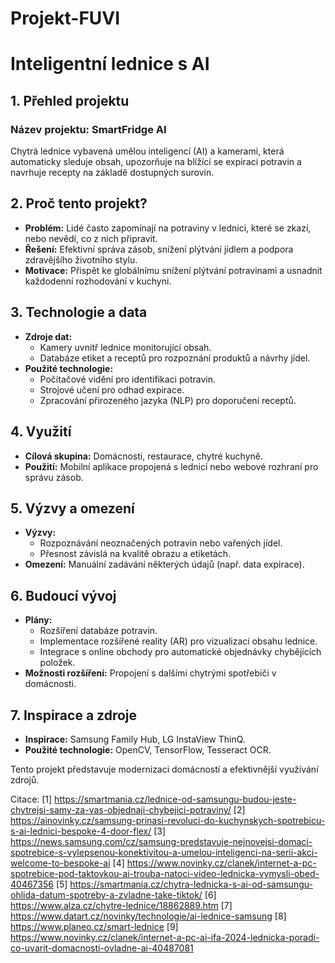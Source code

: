 # Projekt-FUVI
# Inteligentní lednice s AI

## 1. Přehled projektu
### **Název projektu:** SmartFridge AI  
Chytrá lednice vybavená umělou inteligencí (AI) a kamerami, která automaticky sleduje obsah, upozorňuje na blížící se expiraci potravin a navrhuje recepty na základě dostupných surovin.

## 2. Proč tento projekt?
- **Problém:** Lidé často zapomínají na potraviny v lednici, které se zkazí, nebo nevědí, co z nich připravit.
- **Řešení:** Efektivní správa zásob, snížení plýtvání jídlem a podpora zdravějšího životního stylu.
- **Motivace:** Přispět ke globálnímu snížení plýtvání potravinami a usnadnit každodenní rozhodování v kuchyni.

## 3. Technologie a data
- **Zdroje dat:**
  - Kamery uvnitř lednice monitorující obsah.
  - Databáze etiket a receptů pro rozpoznání produktů a návrhy jídel.
- **Použité technologie:**
  - Počítačové vidění pro identifikaci potravin.
  - Strojové učení pro odhad expirace.
  - Zpracování přirozeného jazyka (NLP) pro doporučení receptů.

## 4. Využití
- **Cílová skupina:** Domácnosti, restaurace, chytré kuchyně.
- **Použití:** Mobilní aplikace propojená s lednicí nebo webové rozhraní pro správu zásob.

## 5. Výzvy a omezení
- **Výzvy:**
  - Rozpoznávání neoznačených potravin nebo vařených jídel.
  - Přesnost závislá na kvalitě obrazu a etiketách.
- **Omezení:** Manuální zadávání některých údajů (např. data expirace).

## 6. Budoucí vývoj
- **Plány:**
  - Rozšíření databáze potravin.
  - Implementace rozšířené reality (AR) pro vizualizaci obsahu lednice.
  - Integrace s online obchody pro automatické objednávky chybějících položek.
- **Možnosti rozšíření:** Propojení s dalšími chytrými spotřebiči v domácnosti.

## 7. Inspirace a zdroje
- **Inspirace:** Samsung Family Hub, LG InstaView ThinQ.
- **Použité technologie:** OpenCV, TensorFlow, Tesseract OCR.

Tento projekt představuje modernizaci domácností a efektivnější využívání zdrojů.

Citace:
[1] https://smartmania.cz/lednice-od-samsungu-budou-jeste-chytrejsi-samy-za-vas-objednaji-chybejici-potraviny/
[2] https://ainovinky.cz/samsung-prinasi-revoluci-do-kuchynskych-spotrebicu-s-ai-lednici-bespoke-4-door-flex/
[3] https://news.samsung.com/cz/samsung-predstavuje-nejnovejsi-domaci-spotrebice-s-vylepsenou-konektivitou-a-umelou-inteligenci-na-serii-akci-welcome-to-bespoke-ai
[4] https://www.novinky.cz/clanek/internet-a-pc-spotrebice-pod-taktovkou-ai-trouba-natoci-video-lednicka-vymysli-obed-40467356
[5] https://smartmania.cz/chytra-lednicka-s-ai-od-samsungu-ohlida-datum-spotreby-a-zvladne-take-tiktok/
[6] https://www.alza.cz/chytre-lednice/18862889.htm
[7] https://www.datart.cz/novinky/technologie/ai-lednice-samsung
[8] https://www.planeo.cz/smart-lednice
[9] https://www.novinky.cz/clanek/internet-a-pc-ai-ifa-2024-lednicka-poradi-co-uvarit-domacnosti-ovladne-ai-40487081
